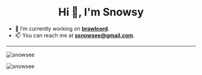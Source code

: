 <h1 align="center">Hi 👋, I'm Snowsy</h1>

- 🔭 I’m currently working on **[brawlcord](https://github.com/brawlcord)**.
- 📫 You can reach me at **ssnowsee@gmail.com**.

---

<p><img align="center" src="https://github-readme-stats.vercel.app/api?username=snowsee&show_icons=true&theme=dracula&locale=en&hide_title=true" alt="snowsee" /></p>

<p><img align="center" src="https://github-readme-streak-stats.herokuapp.com/?user=snowsee&theme=dracula" alt="snowsee" /></p>

<!--
**snowsee/snowsee** is a ✨ _special_ ✨ repository because its `README.md` (this file) appears on your GitHub profile.

Here are some ideas to get you started:

- 🔭 I’m currently working on ...
- 🌱 I’m currently learning ...
- 👯 I’m looking to collaborate on ...
- 🤔 I’m looking for help with ...
- 💬 Ask me about ...
- 📫 How to reach me: ...
- 😄 Pronouns: ...
- ⚡ Fun fact: ...
-->
